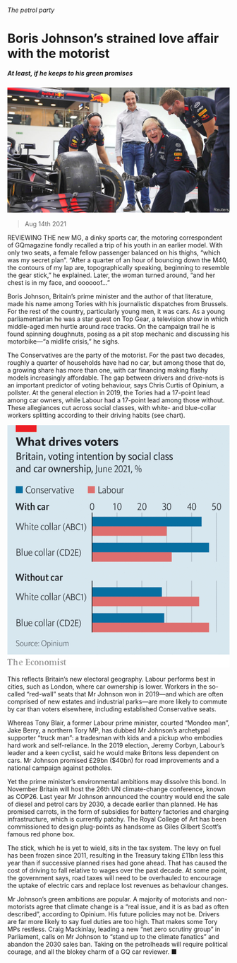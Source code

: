 ###### The petrol party

# Boris Johnson’s strained love affair with the motorist 

##### At least, if he keeps to his green promises 

![image](images/20210814_BRP001_0.jpg) 

> Aug 14th 2021 

REVIEWING THE new MG, a dinky sports car, the motoring correspondent of GQmagazine fondly recalled a trip of his youth in an earlier model. With only two seats, a female fellow passenger balanced on his thighs, “which was my secret plan”. “After a quarter of an hour of bouncing down the M40, the contours of my lap are, topographically speaking, beginning to resemble the gear stick,” he explained. Later, the woman turned around, “and her chest is in my face, and oooooof...”

Boris Johnson, Britain’s prime minister and the author of that literature, made his name among Tories with his journalistic dispatches from Brussels. For the rest of the country, particularly young men, it was cars. As a young parliamentarian he was a star guest on Top Gear, a television show in which middle-aged men hurtle around race tracks. On the campaign trail he is found spinning doughnuts, posing as a pit stop mechanic and discussing his motorbike—“a midlife crisis,” he sighs.


The Conservatives are the party of the motorist. For the past two decades, roughly a quarter of households have had no car, but among those that do, a growing share has more than one, with car financing making flashy models increasingly affordable. The gap between drivers and drive-nots is an important predictor of voting behaviour, says Chris Curtis of Opinium, a pollster. At the general election in 2019, the Tories had a 17-point lead among car owners, while Labour had a 17-point lead among those without. These allegiances cut across social classes, with white- and blue-collar workers splitting according to their driving habits (see chart).

![image](images/20210814_BRC194.png) 


This reflects Britain’s new electoral geography. Labour performs best in cities, such as London, where car ownership is lower. Workers in the so-called “red-wall” seats that Mr Johnson won in 2019—and which are often comprised of new estates and industrial parks—are more likely to commute by car than voters elsewhere, including established Conservative seats.

Whereas Tony Blair, a former Labour prime minister, courted “Mondeo man”, Jake Berry, a northern Tory MP, has dubbed Mr Johnson’s archetypal supporter “truck man”: a tradesman with kids and a pickup who embodies hard work and self-reliance. In the 2019 election, Jeremy Corbyn, Labour’s leader and a keen cyclist, said he would make Britons less dependent on cars. Mr Johnson promised £29bn ($40bn) for road improvements and a national campaign against potholes.

Yet the prime minister’s environmental ambitions may dissolve this bond. In November Britain will host the 26th UN climate-change conference, known as COP26. Last year Mr Johnson announced the country would end the sale of diesel and petrol cars by 2030, a decade earlier than planned. He has promised carrots, in the form of subsidies for battery factories and charging infrastructure, which is currently patchy. The Royal College of Art has been commissioned to design plug-points as handsome as Giles Gilbert Scott’s famous red phone box.

The stick, which he is yet to wield, sits in the tax system. The levy on fuel has been frozen since 2011, resulting in the Treasury taking £11bn less this year than if successive planned rises had gone ahead. That has caused the cost of driving to fall relative to wages over the past decade. At some point, the government says, road taxes will need to be overhauled to encourage the uptake of electric cars and replace lost revenues as behaviour changes.

Mr Johnson’s green ambitions are popular. A majority of motorists and non-motorists agree that climate change is a “real issue, and it is as bad as often described”, according to Opinium. His future policies may not be. Drivers are far more likely to say fuel duties are too high. That makes some Tory MPs restless. Craig Mackinlay, leading a new “net zero scrutiny group” in Parliament, calls on Mr Johnson to “stand up to the climate fanatics” and abandon the 2030 sales ban. Taking on the petrolheads will require political courage, and all the blokey charm of a GQ car reviewer. ■

